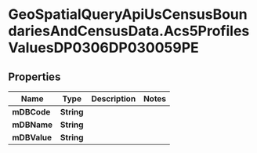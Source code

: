 # GeoSpatialQueryApiUsCensusBoundariesAndCensusData.Acs5ProfilesValuesDP0306DP030059PE

## Properties

Name | Type | Description | Notes
------------ | ------------- | ------------- | -------------
**mDBCode** | **String** |  | 
**mDBName** | **String** |  | 
**mDBValue** | **String** |  | 


